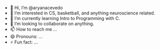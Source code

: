 - 👋 Hi, I’m @aryanacevedo
- 👀 I’m interested in CS, basketball, and anything neuroscience related.
- 🌱 I’m currently learning Intro to Programming with C. 
- 💞️ I’m looking to collaborate on anything.
- 📫 How to reach me ...
- 😄 Pronouns: ...
- ⚡ Fun fact: ...

<!---
aryanacevedo/aryanacevedo is a ✨ special ✨ repository because its `README.md` (this file) appears on your GitHub profile.
You can click the Preview link to take a look at your changes.
--->
